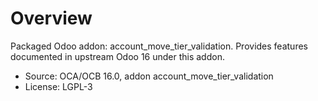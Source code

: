 # Overview

Packaged Odoo addon: account_move_tier_validation. Provides features documented in upstream Odoo 16 under this addon.

- Source: OCA/OCB 16.0, addon account_move_tier_validation
- License: LGPL-3

